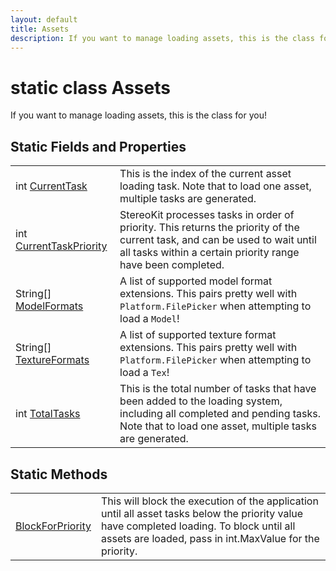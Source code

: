 ```yaml
---
layout: default
title: Assets
description: If you want to manage loading assets, this is the class for you!
---
```

# static class Assets

If you want to manage loading assets, this is the class for
you!

## Static Fields and Properties

|  |  |
|--|--|
|int [CurrentTask]({{site.url}}/Pages/Reference/Assets/CurrentTask.html)|This is the index of the current asset loading task. Note that to load one asset, multiple tasks are generated.|
|int [CurrentTaskPriority]({{site.url}}/Pages/Reference/Assets/CurrentTaskPriority.html)|StereoKit processes tasks in order of priority. This returns the priority of the current task, and can be used to wait until all tasks within a certain priority range have been completed.|
|String[] [ModelFormats]({{site.url}}/Pages/Reference/Assets/ModelFormats.html)|A list of supported model format extensions. This pairs pretty well with `Platform.FilePicker` when attempting to load a `Model`!|
|String[] [TextureFormats]({{site.url}}/Pages/Reference/Assets/TextureFormats.html)|A list of supported texture format extensions. This pairs pretty well with `Platform.FilePicker` when attempting to load a `Tex`!|
|int [TotalTasks]({{site.url}}/Pages/Reference/Assets/TotalTasks.html)|This is the total number of tasks that have been added to the loading system, including all completed and pending tasks. Note that to load one asset, multiple tasks are generated.|

## Static Methods

|  |  |
|--|--|
|[BlockForPriority]({{site.url}}/Pages/Reference/Assets/BlockForPriority.html)|This will block the execution of the application until all asset tasks below the priority value have completed loading. To block until all assets are loaded, pass in int.MaxValue for the priority.|
